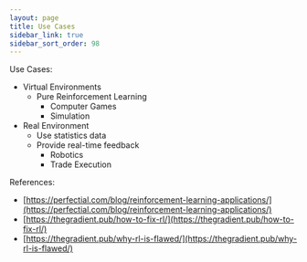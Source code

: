 ```yaml
---
layout: page
title: Use Cases
sidebar_link: true
sidebar_sort_order: 98
---
```


Use Cases:
- Virtual Environments
    - Pure Reinforcement Learning
        - Computer Games
        - Simulation
- Real Environment
    - Use statistics data
    - Provide real-time feedback
        - Robotics
        - Trade Execution
        
References:
- [https://perfectial.com/blog/reinforcement-learning-applications/](https://perfectial.com/blog/reinforcement-learning-applications/)
- [https://thegradient.pub/how-to-fix-rl/](https://thegradient.pub/how-to-fix-rl/)
- [https://thegradient.pub/why-rl-is-flawed/](https://thegradient.pub/why-rl-is-flawed/)
